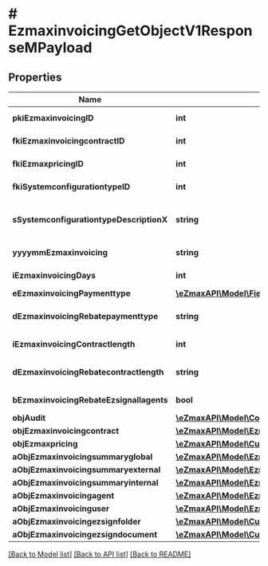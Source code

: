 # # EzmaxinvoicingGetObjectV1ResponseMPayload

## Properties

Name | Type | Description | Notes
------------ | ------------- | ------------- | -------------
**pkiEzmaxinvoicingID** | **int** | The unique ID of the Ezmaxinvoicing | [optional]
**fkiEzmaxinvoicingcontractID** | **int** | The unique ID of the Ezmaxinvoicingcontract |
**fkiEzmaxpricingID** | **int** | The unique ID of the Ezmaxpricing |
**fkiSystemconfigurationtypeID** | **int** | The unique ID of the Systemconfigurationtype |
**sSystemconfigurationtypeDescriptionX** | **string** | The description of the Systemconfigurationtype in the language of the requester |
**yyyymmEzmaxinvoicing** | **string** | The YYYYMM period of the Ezmaxinvoicing |
**iEzmaxinvoicingDays** | **int** | The number of days invoiced |
**eEzmaxinvoicingPaymenttype** | [**\eZmaxAPI\Model\FieldEEzmaxinvoicingPaymenttype**](FieldEEzmaxinvoicingPaymenttype.md) |  |
**dEzmaxinvoicingRebatepaymenttype** | **string** | The percentage of rebate depending of the payment type |
**iEzmaxinvoicingContractlength** | **int** | The length of the contract in years |
**dEzmaxinvoicingRebatecontractlength** | **string** | The percentage of rebate depending of the contract length |
**bEzmaxinvoicingRebateEzsignallagents** | **bool** | Whether the rebate for eZsign is for all agents |
**objAudit** | [**\eZmaxAPI\Model\CommonAudit**](CommonAudit.md) |  | [optional]
**objEzmaxinvoicingcontract** | [**\eZmaxAPI\Model\EzmaxinvoicingcontractResponseCompound**](EzmaxinvoicingcontractResponseCompound.md) |  |
**objEzmaxpricing** | [**\eZmaxAPI\Model\CustomEzmaxpricingResponse**](CustomEzmaxpricingResponse.md) |  |
**aObjEzmaxinvoicingsummaryglobal** | [**\eZmaxAPI\Model\EzmaxinvoicingsummaryglobalResponseCompound[]**](EzmaxinvoicingsummaryglobalResponseCompound.md) |  |
**aObjEzmaxinvoicingsummaryexternal** | [**\eZmaxAPI\Model\EzmaxinvoicingsummaryexternalResponseCompound[]**](EzmaxinvoicingsummaryexternalResponseCompound.md) |  |
**aObjEzmaxinvoicingsummaryinternal** | [**\eZmaxAPI\Model\EzmaxinvoicingsummaryinternalResponseCompound[]**](EzmaxinvoicingsummaryinternalResponseCompound.md) |  |
**aObjEzmaxinvoicingagent** | [**\eZmaxAPI\Model\EzmaxinvoicingagentResponseCompound[]**](EzmaxinvoicingagentResponseCompound.md) |  |
**aObjEzmaxinvoicinguser** | [**\eZmaxAPI\Model\EzmaxinvoicinguserResponseCompound[]**](EzmaxinvoicinguserResponseCompound.md) |  |
**aObjEzmaxinvoicingezsignfolder** | [**\eZmaxAPI\Model\CustomEzmaxinvoicingEzsignfolderResponse[]**](CustomEzmaxinvoicingEzsignfolderResponse.md) |  |
**aObjEzmaxinvoicingezsigndocument** | [**\eZmaxAPI\Model\CustomEzmaxinvoicingEzsigndocumentResponse[]**](CustomEzmaxinvoicingEzsigndocumentResponse.md) |  |

[[Back to Model list]](../../README.md#models) [[Back to API list]](../../README.md#endpoints) [[Back to README]](../../README.md)
